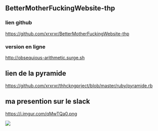 

##  BetterMotherFuckingWebsite-thp

### lien github
https://github.com/xrxrxr/BetterMotherFuckingWebsite-thp





### version en ligne

http://obsequious-arithmetic.surge.sh



## lien de la pyramide


https://github.com/xrxrxr/thhckngprject/blob/master/ruby/pyramide.rb

## ma presention sur le slack



https://i.imgur.com/qMwTQa0.png



<img src="https://i.imgur.com/qMwTQa0.png"/></a>
